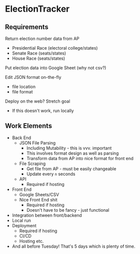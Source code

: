# ElectionTracker

## Requirements

Return election number data from AP
 - Presidential Race (electoral college/states)
 - Senate Race (seats/states)
 - House Race (seats/states)

Put election data into Google Sheet (why not csv?)

Edit JSON format on-the-fly
 - file location
 - file format

Deploy on the web? Stretch goal
 - If this doesn't work, run locally

## Work Elements
 - Back End
   - JSON File Parsing
     - Including Mutability - this is vvv. important
     - This involves format design as well as parsing
     - Transform data from AP into nice format for front end
   - File Scraping
     - Get file from AP - must be easily changeable
     - Update every `n` seconds
   - API
     - Required if hosting
 - Front End
   - Google Sheets/CSV
   - Nice Front End shit
     - Required if hosting
     - Doesn't have to be fancy - just functional
 - Integration between front/backend
 - Local run
 - Deployment
     - Required if hosting
   - CI/CD
   - Hosting etc.
 - And all before Tuesday! That's 5 days which is plenty of time.